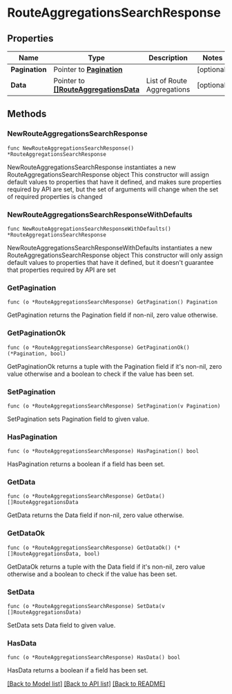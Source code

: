 # RouteAggregationsSearchResponse

## Properties

Name | Type | Description | Notes
------------ | ------------- | ------------- | -------------
**Pagination** | Pointer to [**Pagination**](Pagination.md) |  | [optional] 
**Data** | Pointer to [**[]RouteAggregationsData**](RouteAggregationsData.md) | List of Route Aggregations | [optional] 

## Methods

### NewRouteAggregationsSearchResponse

`func NewRouteAggregationsSearchResponse() *RouteAggregationsSearchResponse`

NewRouteAggregationsSearchResponse instantiates a new RouteAggregationsSearchResponse object
This constructor will assign default values to properties that have it defined,
and makes sure properties required by API are set, but the set of arguments
will change when the set of required properties is changed

### NewRouteAggregationsSearchResponseWithDefaults

`func NewRouteAggregationsSearchResponseWithDefaults() *RouteAggregationsSearchResponse`

NewRouteAggregationsSearchResponseWithDefaults instantiates a new RouteAggregationsSearchResponse object
This constructor will only assign default values to properties that have it defined,
but it doesn't guarantee that properties required by API are set

### GetPagination

`func (o *RouteAggregationsSearchResponse) GetPagination() Pagination`

GetPagination returns the Pagination field if non-nil, zero value otherwise.

### GetPaginationOk

`func (o *RouteAggregationsSearchResponse) GetPaginationOk() (*Pagination, bool)`

GetPaginationOk returns a tuple with the Pagination field if it's non-nil, zero value otherwise
and a boolean to check if the value has been set.

### SetPagination

`func (o *RouteAggregationsSearchResponse) SetPagination(v Pagination)`

SetPagination sets Pagination field to given value.

### HasPagination

`func (o *RouteAggregationsSearchResponse) HasPagination() bool`

HasPagination returns a boolean if a field has been set.

### GetData

`func (o *RouteAggregationsSearchResponse) GetData() []RouteAggregationsData`

GetData returns the Data field if non-nil, zero value otherwise.

### GetDataOk

`func (o *RouteAggregationsSearchResponse) GetDataOk() (*[]RouteAggregationsData, bool)`

GetDataOk returns a tuple with the Data field if it's non-nil, zero value otherwise
and a boolean to check if the value has been set.

### SetData

`func (o *RouteAggregationsSearchResponse) SetData(v []RouteAggregationsData)`

SetData sets Data field to given value.

### HasData

`func (o *RouteAggregationsSearchResponse) HasData() bool`

HasData returns a boolean if a field has been set.


[[Back to Model list]](../README.md#documentation-for-models) [[Back to API list]](../README.md#documentation-for-api-endpoints) [[Back to README]](../README.md)


